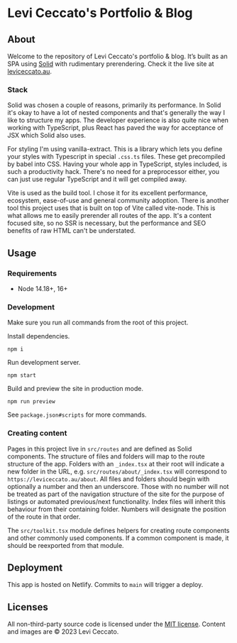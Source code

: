 # Levi Ceccato's Portfolio & Blog

## About

Welcome to the repository of Levi Ceccato's portfolio & blog. It’s built as an SPA using [Solid](https://www.solidjs.com) with rudimentary prerendering. Check it the live site at [leviceccato.au](https://leviceccato.au).

### Stack

Solid was chosen a couple of reasons, primarily its performance. In Solid it's okay to have a lot of nested components and that's generally the way I like to structure my apps. The developer experience is also quite nice when working with TypeScript, plus React has paved the way for acceptance of JSX which Solid also uses.

For styling I'm using vanilla-extract. This is a library which lets you define your styles with Typescript in special `.css.ts` files. These get precompiled by babel into CSS. Having your whole app in TypeScript, styles included, is such a productivity hack. There's no need for a preprocessor either, you can just use regular TypeScript and it will get compiled away.

Vite is used as the build tool. I chose it for its excellent performance, ecosystem, ease-of-use and general community adoption. There is another tool this project uses that is built on top of Vite called vite-node. This is what allows me to easily prerender all routes of the app. It's a content focused site, so no SSR is necessary, but the performance and SEO benefits of raw HTML can't be understated.

## Usage

### Requirements

- Node 14.18+, 16+

### Development

Make sure you run all commands from the root of this project.

Install dependencies.

```shell
npm i
```

Run development server.

```shell
npm start
```

Build and preview the site in production mode.

```shell
npm run preview
```

See `package.json#scripts` for more commands.

### Creating content

Pages in this project live in `src/routes` and are defined as Solid components. The structure of files and folders will map to the route structure of the app. Folders with an `_index.tsx` at their root will indicate a new folder in the URL, e.g. `src/routes/about/_index.tsx` will correspond to `https://leviceccato.au/about`. All files and folders should begin with optionally a number and then an underscore. Those with no number will not be treated as part of the navigation structure of the site for the purpose of listings or automated previous/next functionality. Index files will inherit this behaviour from their containing folder. Numbers will designate the position of the route in that order.

The `src/toolkit.tsx` module defines helpers for creating route components and other commonly used components. If a common component is made, it should be reexported from that module.

## Deployment

This app is hosted on Netlify. Commits to `main` will trigger a deploy.

## Licenses

All non-third-party source code is licensed under the [MIT license](http://opensource.org/licenses/mit-license.php). Content and images are © 2023 Levi Ceccato.
